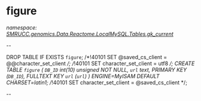 ﻿# figure
_namespace: [SMRUCC.genomics.Data.Reactome.LocalMySQL.Tables.gk_current](./index.md)_

--
 
 DROP TABLE IF EXISTS `figure`;
 /*!40101 SET @saved_cs_client = @@character_set_client */;
 /*!40101 SET character_set_client = utf8 */;
 CREATE TABLE `figure` (
 `DB_ID` int(10) unsigned NOT NULL,
 `url` text,
 PRIMARY KEY (`DB_ID`),
 FULLTEXT KEY `url` (`url`)
 ) ENGINE=MyISAM DEFAULT CHARSET=latin1;
 /*!40101 SET character_set_client = @saved_cs_client */;
 
 --




